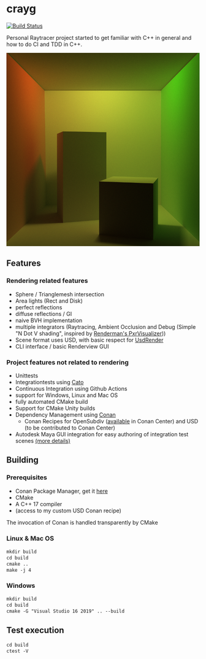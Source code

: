 # crayg

[![Build Status](https://github.com/Latios96/crayg/workflows/Github%20Actions%20CI/badge.svg)](https://github.com/Latios96/crayg/workflows/ccpp/badge.svg)

Personal Raytracer project started to get familiar with C++ in general and how to do CI and TDD in C++.

![demo image](images/CornellBox_Original_GI.png)

## Features

### Rendering related features

- Sphere / Trianglemesh intersection
- Area lights (Rect and Disk)
- perfect reflections
- diffuse reflections / GI
- naive BVH implementation
- multiple integrators (Raytracing, Ambient Occlusion and Debug (Simple "N Dot V shading", inspired
  by [Renderman's PxrVisualizer](https://rmanwiki.pixar.com/display/REN24/PxrVisualizer)))
- Scene format uses USD, with basic respect
  for [UsdRender](https://graphics.pixar.com/usd/release/api/usd_render_page_front.html)
- CLI interface / basic Renderview GUI

### Project features not related to rendering

- Unittests
- Integrationtests using [Cato](https://github.com/Latios96/cato)
- Continuous Integration using Github Actions
- support for Windows, Linux and Mac OS
- fully automated CMake build
- Support for CMake Unity builds
- Dependency Management using [Conan](https://conan.io/)
  - Conan Recipes for OpenSubdiv ([available](https://conan.io/center/opensubdiv) in Conan Center) and USD (to be
    contributed to Conan Center)
- Autodesk Maya GUI integration for easy authoring of integration test
  scenes [(more details)](docs/maya_test_integration.md)

## Building

### Prerequisites

- Conan Package Manager, get it [here](https://conan.io/downloads.html)
- CMake
- A C++ 17 compiler
- (access to my custom USD Conan recipe)

The invocation of Conan is handled transparently by CMake

### Linux & Mac OS

```shell
mkdir build
cd build
cmake ..
make -j 4
```

### Windows
```shell
mkdir build
cd build
cmake -G "Visual Studio 16 2019" .. --build
```

## Test execution
```shell
cd build
ctest -V
```


